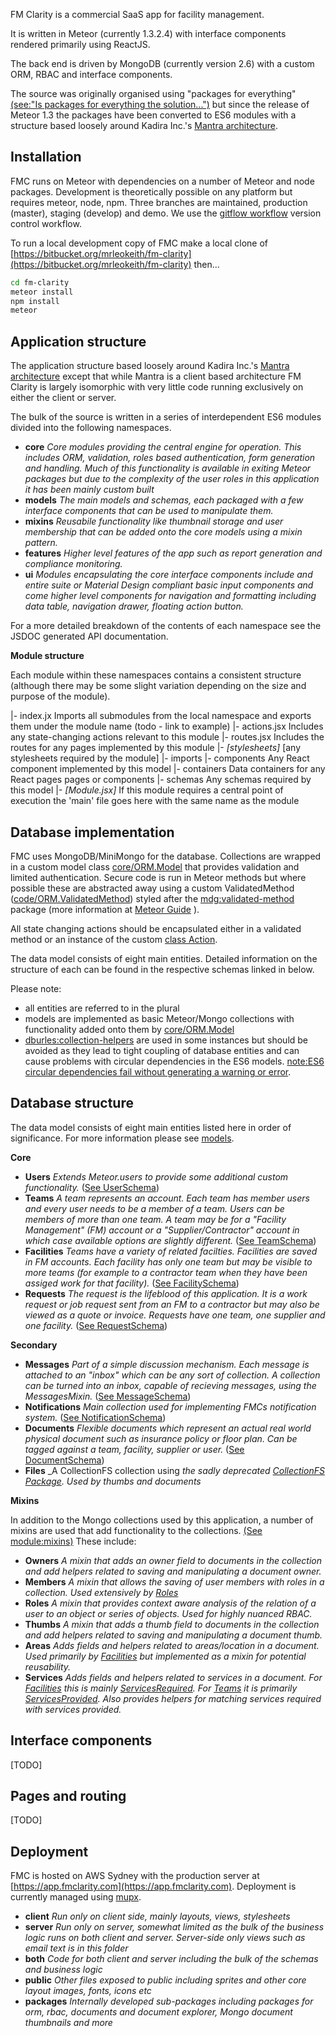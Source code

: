 FM Clarity is a commercial SaaS app for facility management. 

It is written in Meteor (currently 1.3.2.4) with interface components rendered primarily using ReactJS. 

The back end is driven by MongoDB (currently version 2.6) with a custom ORM, RBAC and interface components. 

The source was originally organised using "packages for everything" [(see:"Is packages for everything the solution...")](https://forums.meteor.com/t/is-packages-for-everything-the-solution-to-all-meteor-problems/1785) but since the release of Meteor 1.3 the packages have been converted to ES6 modules with a structure based loosely around Kadira Inc.'s [Mantra architecture](https://kadirahq.github.io/mantra/).

## Installation

FMC runs on Meteor with dependencies on a number of Meteor and node packages. Development is theoretically possible on any platform but requires meteor, node, npm. Three branches are maintained, production (master), staging (develop) and demo. We use the [gitflow workflow](https://www.atlassian.com/git/tutorials/comparing-workflows/gitflow-workflow) version control workflow.

To run a local development copy of FMC make a local clone of [https://bitbucket.org/mrleokeith/fm-clarity](https://bitbucket.org/mrleokeith/fm-clarity) then...

```bash
cd fm-clarity
meteor install
npm install
meteor
```

## Application structure

The application structure based loosely around Kadira Inc.'s [Mantra architecture](https://kadirahq.github.io/mantra/) except that while Mantra is a client based architecture FM Clarity is largely isomorphic with very little code running exclusively on either the client or server.

The bulk of the source is written in a series of interdependent ES6 modules divided into the following namespaces.

* **core** _Core modules providing the central engine for operation. This includes ORM, validation, roles based authentication, form generation and handling. Much of this functionality is available in exiting Meteor packages but due to the complexity of the user roles in this application it has been mainly custom built_
* **models** _The main models and schemas, each packaged with a few interface components that can be used to manipulate them._
* **mixins** _Reusabile functionality like thumbnail storage and user membership that can be added onto the core models using a mixin pattern._
* **features** _Higher level features of the app such as report generation and compliance monitoring._
* **ui** _Modules encapsulating the core interface components include and entire suite or Material Design compliant basic input components and come higher level components for navigation and formatting including data table, navigation drawer, floating action button._

For a more detailed breakdown of the contents of each namespace see the JSDOC generated API documentation.

**Module structure**

Each module within these namespaces contains a consistent structure (although there may be some slight variation depending on the size and purpose of the module).

|- index.jx         Imports all submodules from the local namespace and exports them under the module name (todo - link to example)
|- actions.jsx      Includes any state-changing actions relevant to this module
|- routes.jsx 	    Includes the routes for any pages implemented by this module
|- _[stylesheets]_    [any stylesheets required by the module]
|- imports
   |- components    Any React component implemented by this model
   |- containers    Data containers for any React pages pages or components
   |- schemas       Any schemas required by this model
   |- _[Module.jsx]_  If this module requires a central point of execution the 'main' file goes here with the same name as the module

## Database implementation

FMC uses MongoDB/MiniMongo for the database. Collections are wrapped in a custom model class [core/ORM.Model](module-core_ORM.Model.html) that provides validation and limited authentication. Secure code is run in Meteor methods but where possible these are abstracted away using a custom ValidatedMethod ([code/ORM.ValidatedMethod](module-core_ORM.ValidatedMethod.html)) styled after the [mdg:validated-method](https://github.com/meteor/validated-method) package (more information at [Meteor Guide](https://guide.meteor.com/methods.html) ).

All state changing actions should be encapsulated either in a validated method or an instance of the custom [class Action](module-core_Actions.Action.html).

The data model consists of eight main entities. Detailed information on the structure of each can be found in the respective schemas linked in below. 

Please note:

- all entities are referred to in the plural
- models are implemented as basic Meteor/Mongo collections with functionality added onto them by [core/ORM.Model](module-core_ORM.Model.html)
- [dburles:collection-helpers](https://github.com/dburles/meteor-collection-helpers) are used in some instances but should be avoided as they lead to tight coupling of database entities and can cause problems with circular dependencies in the ES6 models. [note:ES6 circular dependencies fail without generating a warning or error](https://github.com/webpack/webpack/issues/1788).

## Database structure

The data model consists of eight main entities listed here in order of significance. For more information please see [models](module-models.html).

**Core**

* **Users** _Extends Meteor.users to provide some additional custom functionality._ ([See UserSchema](models_Users_imports_schemas_UserSchema.jsx.html))
* **Teams** _A team represents an account. Each team has member users and every user needs to be a member of a team. Users can be members of more than one team. A team may be for a "Facility Management" (FM) account or a "Supplier/Contractor" account in which case available options are slightly different._ ([See TeamSchema](models_Teams_imports_schemas_TeamSchema.jsx.html))
* **Facilities** _Teams have a variety of related facilties. Facilities are saved in FM accounts. Each facility has only one team but may be visible to more teams (for example to a contractor team when they have been assiged work for that facility)._ ([See FacilitySchema](models_Facilities_imports_schemas_FacilitySchema.jsx.html))
* **Requests** _The request is the lifeblood of this application. It is a work request or job request sent from an FM to a contractor but may also be viewed as a quote or invoice. Requests have one team, one supplier and one facility._ ([See RequestSchema](models_Requests_imports_schemas_RequestSchema.jsx.html))

**Secondary**

* **Messages** _Part of a simple discussion mechanism. Each message is attached to an "inbox" which can be any sort of collection. A collection can be turned into an inbox, capable of recieving messages, using the MessagesMixin._ ([See MessageSchema](models_Messages_imports_schemas_MessageSchema.jsx.html))
* **Notifications** _Main collection used for implementing FMCs notification system._ ([See NotificationSchema](models_Users_imports_schemas_UserSchema.jsx.html))
* **Documents** _Flexible documents which represent an actual real world physical document such as insurance policy or floor plan. Can be tagged against a team, facility, supplier or user._ ([See DocumentSchema](models_Documents_imports_schemas_DocumentSchema.jsx.html))
* **Files** _A CollectionFS collection using _the sadly deprecated [CollectionFS Package](https://github.com/CollectionFS/Meteor-CollectionFS). Used by thumbs and documents_ 

**Mixins**

In addition to the Mongo collections used by this application, a number of mixins are used that add functionality to the collections. [(See module:mixins)](module-mixins.html) These include:

* **Owners** _A mixin that adds an owner field to documents in the collection and add helpers related to saving and manipulating a document owner._ 
* **Members** _A mixin that allows the saving of user members with roles in a collection. Used extensively by [Roles](module-mixins_Roles.html)_ 
* **Roles** _A mixin that provides context aware analysis of the relation of a user to an object or series of objects. Used for highly nuanced RBAC._ 
* **Thumbs** _A mixin that adds a thumb field to documents in the collection and add helpers related to saving and manipulating a document thumb._
* **Areas** _Adds fields and helpers related to areas/location in a document. Used primarily by [Facilities](module-models_Facilities.html) but implemented as a mixin for potential reusability._
* **Services** _Adds fields and helpers related to services in a document. For [Facilities](module-models_Facilities.html) this is mainly [ServicesRequired](module-mixins_Services.ServicesRequiredEditor.html). For [Teams](module-models_Teams.html) it is primarily [ServicesProvided](module-mixins_Services.ServicesProvidedEditor.html). Also provides helpers for matching services required with services provided._


## Interface components

[TODO]

## Pages and routing

[TODO]

## Deployment

FMC is hosted on AWS Sydney with the production server at [https://app.fmclarity.com](https://app.fmclarity.com).
Deployment is currently managed using [mupx](https://github.com/arunoda/meteor-up/tree/mupx). 

* **client** _Run only on client side, mainly layouts, views, stylesheets_
* **server** _Run only on server, somewhat limited as the bulk of the business logic runs on both client and server. Server-side only views such as email text is in this folder_
* **both** _Code for both client and server including the bulk of the schemas and business logic_
* **public** _Other files exposed to public including sprites and other core layout images, fonts, icons etc_
* **packages** _Internally developed sub-packages including packages for orm, rbac, documents and document explorer, Mongo document thumbnails and more_
